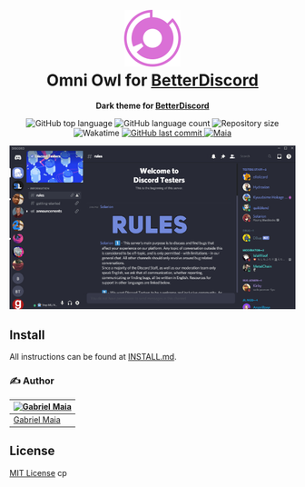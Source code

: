 <h1 align="center">
  <br>
  <img src="https://raw.githubusercontent.com/gabrielmaialva33/iterm-owl-theme/master/.github/assets/icon.png" alt="Omni Logo" width="100">
  <br>
  Omni Owl for <a href="https://betterdiscord.net">BetterDiscord</a>
  <br>
</h1>

<p align="center">
  <strong>Dark theme for <a href="https://betterdiscord.net">BetterDiscord</a></strong>
</p>

<p align="center">
  <img src="https://img.shields.io/github/languages/top/gabrielmaialva33/better-discord-owl-theme?style=flat&logo=appveyor" alt="GitHub top language" >
  <img src="https://img.shields.io/github/languages/count/gabrielmaialva33/better-discord-owl-theme?style=flat&logo=appveyor" alt="GitHub language count" >
  <img src="https://img.shields.io/github/repo-size/gabrielmaialva33/better-discord-owl-theme?style=flat&logo=appveyor" alt="Repository size" >
  <img src="https://wakatime.com/badge/user/e61842d0-c588-4586-96a3-f0448a434be4/project/bc58e492-4506-495a-a31f-22cf9c1ff53e.svg?style=flat&logo=appveyor" alt="Wakatime" >
  <a href="https://github.com/gabrielmaialva33/better-discord-owl-theme/commits/master">
    <img src="https://img.shields.io/github/last-commit/gabrielmaialva33/better-discord-owl-theme?style=flat&logo=appveyor" alt="GitHub last commit" >
    <img src="https://img.shields.io/badge/made%20by-Maia-15c3d6?style=flat&logo=appveyor" alt="Maia" >
  </a>
</p>


![Screenshot](./screenshot.png)

## Install

All instructions can be found at [INSTALL.md](./INSTALL.md).

### :writing_hand: **Author**

| [![Gabriel Maia](https://avatars.githubusercontent.com/u/26732067?size=100)](https://github.com/demartini) |
| ---------------------------------------------------------------------------------------------------------- |
| [Gabriel Maia](https://github.com/gabrielmaialva33)                                                        |

## License

[MIT License](./LICENSE)
cp 
